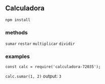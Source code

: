 ## Calculadora

```npm install```

### methods
```sumar```
```restar```
```multiplicar```
```dividir```

### examples
```const calc = require('calculadora-72035');```

```calc.sumar(1, 2)```
output: ```3```